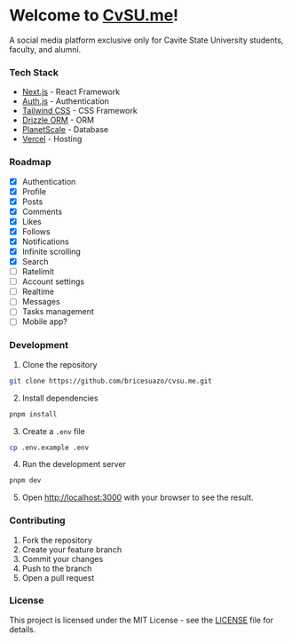 # Welcome to [CvSU.me](https://cvsu.me)!

A social media platform exclusive only for Cavite State University students, faculty, and alumni.

### Tech Stack

- [Next.js](https://nextjs.org/) - React Framework
- [Auth.js](https://authjs.dev/) - Authentication
- [Tailwind CSS](https://tailwindcss.com/) - CSS Framework
- [Drizzle ORM](https://orm.drizzle.team/) - ORM
- [PlanetScale](https://planetscale.com/) - Database
- [Vercel](https://vercel.com/) - Hosting

### Roadmap

- [x] Authentication
- [x] Profile
- [x] Posts
- [x] Comments
- [x] Likes
- [x] Follows
- [x] Notifications
- [x] Infinite scrolling
- [x] Search
- [ ] Ratelimit
- [ ] Account settings
- [ ] Realtime
- [ ] Messages
- [ ] Tasks management
- [ ] Mobile app?

### Development

1. Clone the repository

```bash
git clone https://github.com/bricesuazo/cvsu.me.git
```

2. Install dependencies

```bash
pnpm install
```

<!-- copy and replace data in .env.example -->

3. Create a `.env` file

```bash
cp .env.example .env
```

4. Run the development server

```bash
pnpm dev
```

5. Open [http://localhost:3000](http://localhost:3000) with your browser to see the result.

### Contributing

1. Fork the repository
2. Create your feature branch
3. Commit your changes
4. Push to the branch
5. Open a pull request

### License

This project is licensed under the MIT License - see the [LICENSE](LICENSE) file for details.
